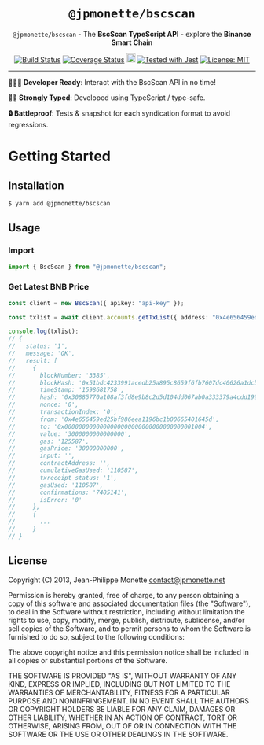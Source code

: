 <h1 align="center"><code>@jpmonette/bscscan</code></h1>

<p align="center"><code>@jpmonette/bscscan</code> - The <strong>BscScan TypeScript API</strong> - explore the <strong>Binance Smart Chain</strong></p>

<p align="center">
  <a href="https://travis-ci.com/jpmonette/bscscan-ts"><img src="https://travis-ci.com/jpmonette/bscscan-ts.svg?branch=develop" alt="Build Status"></a> <a href='https://coveralls.io/github/jpmonette/bscscan-ts?branch=develop'><img src='https://coveralls.io/repos/github/jpmonette/bscscan-ts/badge.svg?branch=develop' alt='Coverage Status' /></a> <a href="https://www.npmjs.com/package/@jpmonette/bscscan"><img src="https://badge.fury.io/js/%40jpmonette%2Fbscscan.svg" alt="npm version" height="18"></a> <a href="https://github.com/facebook/jest"><img src="https://img.shields.io/badge/tested_with-jest-99424f.svg" alt="Tested with Jest"></a> <a href="https://opensource.org/licenses/MIT"><img src="https://img.shields.io/badge/License-MIT-yellow.svg" alt="License: MIT"></a>
</p>

---

**👩🏻‍💻 Developer Ready**: Interact with the BscScan API in no time!

**💪🏼 Strongly Typed**: Developed using TypeScript / type-safe.

**🔒 Battleproof**: Tests & snapshot for each syndication format to avoid regressions.

# Getting Started

## Installation

```bash
$ yarn add @jpmonette/bscscan
```

## Usage

### Import

```ts
import { BscScan } from "@jpmonette/bscscan";
```

### Get Latest BNB Price

```ts
const client = new BscScan({ apikey: "api-key" });

const txlist = await client.accounts.getTxList({ address: "0x4e656459ed25bf986eea1196bc1b00665401645d" });

console.log(txlist);
// {
//   status: '1',
//   message: 'OK',
//   result: [
//     {
//       blockNumber: '3385',
//       blockHash: '0x51bdc4233991acedb25a895c8659f6fb7607dc40626a1dcb795e57ed7ed1a673',
//       timeStamp: '1598681758',
//       hash: '0x30885770a108af3fd8e9b8c2d5d104dd067ab0a333379a4cdd1991cb80d23a28',
//       nonce: '0',
//       transactionIndex: '0',
//       from: '0x4e656459ed25bf986eea1196bc1b00665401645d',
//       to: '0x0000000000000000000000000000000000001004',
//       value: '3000000000000000',
//       gas: '125587',
//       gasPrice: '30000000000',
//       input: '',
//       contractAddress: '',
//       cumulativeGasUsed: '110587',
//       txreceipt_status: '1',
//       gasUsed: '110587',
//       confirmations: '7405141',
//       isError: '0'
//     },
//     {
//       ...
//     }
// }
```

## License

Copyright (C) 2013, Jean-Philippe Monette <contact@jpmonette.net>

Permission is hereby granted, free of charge, to any person obtaining a copy of this software and associated documentation files (the "Software"), to deal in the Software without restriction, including without limitation the rights to use, copy, modify, merge, publish, distribute, sublicense, and/or sell copies of the Software, and to permit persons to whom the Software is furnished to do so, subject to the following conditions:

The above copyright notice and this permission notice shall be included in all copies or substantial portions of the Software.

THE SOFTWARE IS PROVIDED "AS IS", WITHOUT WARRANTY OF ANY KIND, EXPRESS OR IMPLIED, INCLUDING BUT NOT LIMITED TO THE WARRANTIES OF MERCHANTABILITY, FITNESS FOR A PARTICULAR PURPOSE AND NONINFRINGEMENT. IN NO EVENT SHALL THE AUTHORS OR COPYRIGHT HOLDERS BE LIABLE FOR ANY CLAIM, DAMAGES OR OTHER LIABILITY, WHETHER IN AN ACTION OF CONTRACT, TORT OR OTHERWISE, ARISING FROM, OUT OF OR IN CONNECTION WITH THE SOFTWARE OR THE USE OR OTHER DEALINGS IN THE SOFTWARE.
